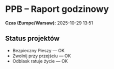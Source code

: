 # PPB – Raport godzinowy
**Czas (Europe/Warsaw):** 2025-10-29 13:51

## Status projektów
- Bezpieczny Pieszy — OK
- Zwolnij przy przejściu — OK
- Odblask ratuje życie — OK

